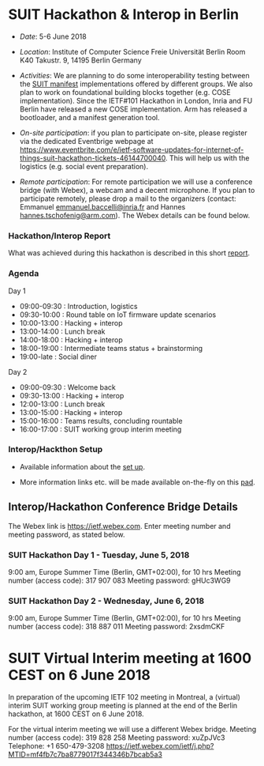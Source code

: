# SUIT Hackathon & Interop in Berlin

- *Date*: 5-6 June 2018

- *Location*:
	Institute of Computer Science 
	Freie Universität Berlin 
	Room K40 
	Takustr. 9, 
	14195 Berlin 
	Germany

- *Activities*: 
We are planning to do some interoperability testing between the [SUIT manifest](https://tools.ietf.org/html/draft-moran-suit-manifest-01) implementations offered by different groups. We also plan to work on foundational building blocks together (e.g. COSE implementation). Since the IETF#101 Hackathon in London, Inria and FU Berlin have released a new COSE implementation. Arm has released a bootloader, and a manifest generation tool.

- *On-site participation*: if you plan to participate on-site, please register via the dedicated Eventbrige webpage at https://www.eventbrite.com/e/ietf-software-updates-for-internet-of-things-suit-hackathon-tickets-46144700040. This will help us with the logistics (e.g. social event preparation). 

- *Remote participation*:
	For remote participation we will use a conference bridge (with Webex), a webcam and a decent microphone. If you plan to participate remotely, please drop a mail to the organizers (contact: Emmanuel <emmanuel.baccelli@inria.fr> and Hannes <hannes.tschofenig@arm.com>). The Webex details can be found below. 

### Hackathon/Interop Report
What was achieved during this hackathon is described in this short [report](https://github.com/suit-wg/Hackathon-Interim-Berlin/blob/master/SUIT-Berlin-Hackathon-recap.pdf).

### Agenda
Day 1 
 - 09:00-09:30 : Introduction, logistics 
 - 09:30-10:00 : Round table on IoT firmware update scenarios
 - 10:00-13:00 : Hacking + interop 
 - 13:00-14:00 : Lunch break
 - 14:00-18:00 : Hacking + interop
 - 18:00-19:00 : Intermediate teams status + brainstorming
 - 19:00-late : Social diner

Day 2
 - 09:00-09:30 : Welcome back
 - 09:30-13:00 : Hacking + interop
 - 12:00-13:00 : Lunch break
 - 13:00-15:00 : Hacking + interop
 - 15:00-16:00 : Teams results, concluding rountable
 - 16:00-17:00 : SUIT working group interim meeting


### Interop/Hackthon Setup
- Available information about the [set up](https://github.com/suit-wg/Hackathon-Interim-Berlin/wiki/Interop-Setup).

- More information links etc. will be made available on-the-fly on this [pad](https://pad.inria.fr/p/cYawtv2ivnoOl60X_suit-hackathon).

## Interop/Hackathon Conference Bridge Details

The Webex link is https://ietf.webex.com. Enter meeting number and meeting password, as stated below. 

### SUIT Hackathon Day 1 - Tuesday, June 5, 2018
9:00 am,  Europe Summer Time (Berlin, GMT+02:00), for 10 hrs
Meeting number (access code): 317 907 083
Meeting password: gHUc3WG9

### SUIT Hackathon Day 2 - Wednesday, June 6, 2018
9:00 am,  Europe Summer Time (Berlin, GMT+02:00), for 10 hrs
Meeting number (access code): 318 887 011
Meeting password: 2xsdmCKF

# SUIT Virtual Interim meeting at 1600 CEST on 6 June 2018
In preparation of the upcoming IETF 102 meeting in Montreal, a (virtual) interim SUIT working group meeting is planned at the end of the Berlin hackathon, at 1600 CEST on 6 June 2018. 

For the virtual interim meeting we will use a different Webex bridge. 
Meeting number (access code): 319 828 258
Meeting password: xuZpJVc3
Telephone: +1 650-479-3208
https://ietf.webex.com/ietf/j.php?MTID=mf4fb7c7ba8779017f344346b7bcab5a3
